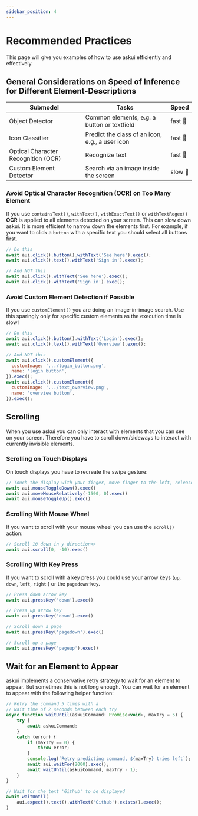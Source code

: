 ```yaml
---
sidebar_position: 4
---
```


# Recommended Practices

This page will give you examples of how to use askui efficiently and effectively. 

## General Considerations on Speed of Inference for Different Element-Descriptions

| Submodel | Tasks   | Speed  |
| -------- | ------- | -------|
| Object Detector | Common elements, e.g. a button or textfield | fast :rocket: |
| Icon Classifier | Predict the class of an icon, e.g., a user icon  | fast :rocket: |
| Optical Character Recognition (OCR) | Recognize text | fast :rocket: |
| Custom Element Detector | Search via an image inside the screen | slow :snail: |

### Avoid Optical Character Recognition (OCR) on Too Many Element

If you use `containsText()`, `withText()`, `withExactText()` or `withTextRegex()` **OCR** is applied to all elements detected on your screen. This can slow down askui. It is more efficient to narrow down the elements first. For example, if you want to click a `button` with a specific text you should select all buttons first.

```javascript
// Do this
await aui.click().button().withText('See here').exec();
await aui.click().text().withText('Sign in').exec();

// And NOT this
await aui.click().withText('See here').exec();
await aui.click().withText('Sign in').exec();
```

### Avoid Custom Element Detection if Possible

If you use `customElement()` you are doing an image-in-image search. Use this sparingly only for specific custom elements as the execution time is slow!

```javascript
// Do this
await aui.click().button().withText('Login').exec();
await aui.click().text().withText('Overview').exec();

// And NOT this
await aui.click().customElement({
  customImage: '.../login_button.png', 
  name: 'login button',
}).exec();
await aui.click().customElement({
  customImage: '.../text_overview.png', 
  name: 'overview button',
}).exec();
```

## Scrolling
When you use askui you can only interact with elements that you can see on your screen. Therefore you have to scroll down/sideways to interact with currently invisible elements.

### Scrolling on Touch Displays
On touch displays you have to recreate the swipe gesture:

```javascript
// Touch the display with your finger, move finger to the left, release
await aui.mouseToggleDown().exec()
await aui.moveMouseRelatively(-1500, 0).exec()
await aui.mouseToggleUp().exec()
```

### Scrolling With Mouse Wheel
If you want to scroll with your mouse wheel you can use the `scroll()` action:

```javascript
// Scroll 10 down in y direction<>
await aui.scroll(0, -10).exec()
```

### Scrolling With Key Press
If you want to scroll with a key press you could use your arrow keys (`up`, `down`, `left`, `right` ) or the `pagedown`-key.

```javascript
// Press down arrow key
await aui.pressKey('down').exec()

// Press up arrow key
await aui.pressKey('down').exec()

// Scroll down a page
await aui.pressKey('pagedown').exec()

// Scroll up a page
await aui.pressKey('pageup').exec()
```

## Wait for an Element to Appear
askui implements a conservative retry strategy to wait for an element to appear. But sometimes this is not long enough.
You can wait for an element to appear with the following helper function:

```javascript
// Retry the command 5 times with a
// wait time of 2 seconds between each try
async function waitUntil(askuiCommand: Promise<void>, maxTry = 5) {
    try {
        await askuiCommand;
    }
    catch (error) {
        if (maxTry == 0) {
            throw error;
        }
        console.log(`Retry predicting command, ${maxTry} tries left`);
        await aui.waitFor(2000).exec();
        await waitUntil(askuiCommand, maxTry - 1);
    }
}

// Wait for the text 'Github' to be displayed
await waitUntil(
    aui.expect().text().withText('Github').exists().exec();
)
```
